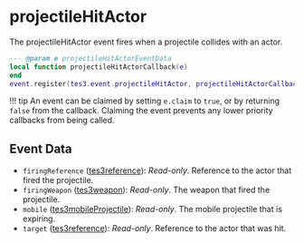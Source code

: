 # projectileHitActor

The projectileHitActor event fires when a projectile collides with an actor.

```lua
--- @param e projectileHitActorEventData
local function projectileHitActorCallback(e)
end
event.register(tes3.event.projectileHitActor, projectileHitActorCallback)
```

!!! tip
	An event can be claimed by setting `e.claim` to `true`, or by returning `false` from the callback. Claiming the event prevents any lower priority callbacks from being called.

## Event Data

* `firingReference` ([tes3reference](../../types/tes3reference)): *Read-only*. Reference to the actor that fired the projectile.
* `firingWeapon` ([tes3weapon](../../types/tes3weapon)): *Read-only*. The weapon that fired the projectile.
* `mobile` ([tes3mobileProjectile](../../types/tes3mobileProjectile)): *Read-only*. The mobile projectile that is expiring.
* `target` ([tes3reference](../../types/tes3reference)): *Read-only*. Reference to the actor that was hit.


